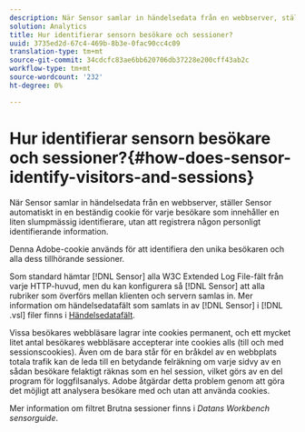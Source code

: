 ```yaml
---
description: När Sensor samlar in händelsedata från en webbserver, ställer Sensor automatiskt in en beständig cookie för varje besökare som innehåller en liten slumpmässig identifierare, utan att registrera någon personligt identifierande information.
solution: Analytics
title: Hur identifierar sensorn besökare och sessioner?
uuid: 3735ed2d-67c4-469b-8b3e-0fac90cc4c09
translation-type: tm+mt
source-git-commit: 34cdcfc83ae6bb620706db37228e200cff43ab2c
workflow-type: tm+mt
source-wordcount: '232'
ht-degree: 0%

---
```



# Hur identifierar sensorn besökare och sessioner?{#how-does-sensor-identify-visitors-and-sessions}

När Sensor samlar in händelsedata från en webbserver, ställer Sensor automatiskt in en beständig cookie för varje besökare som innehåller en liten slumpmässig identifierare, utan att registrera någon personligt identifierande information.

Denna Adobe-cookie används för att identifiera den unika besökaren och alla dess tillhörande sessioner.

Som standard hämtar [!DNL Sensor] alla W3C Extended Log File-fält från varje HTTP-huvud, men du kan konfigurera så [!DNL Sensor] att alla rubriker som överförs mellan klienten och servern samlas in. Mer information om händelsedatafält som samlats in av [!DNL Sensor] i [!DNL .vsl] filer finns i [Händelsedatafält](../../home/c-snsr-ovrvw/c-evnt-data-rcd-flds/c-evnt-data-rcd-flds.md#concept-ed2a8797cb5b4995b55ffd50a9f12a44).

Vissa besökares webbläsare lagrar inte cookies permanent, och ett mycket litet antal besökares webbläsare accepterar inte cookies alls (till och med sessionscookies). Även om de bara står för en bråkdel av en webbplats totala trafik kan de leda till en betydande felräkning om varje sidvy av en sådan besökare felaktigt räknas som en hel session, vilket görs av en del program för loggfilsanalys. Adobe åtgärdar detta problem genom att göra det möjligt att analysera besökare med och utan att använda cookies.

Mer information om filtret Brutna sessioner finns i *Datans Workbench sensorguide*.
